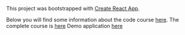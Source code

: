 This project was bootstrapped with [Create React App](https://github.com/facebookincubator/create-react-app).

Below you will find some information about the code course [here](https://github.com/eggheadio-projects/egghead_react_redux_course/tree/01-bootstrap).
The complete course is [here](https://egghead.io/lessons/react-bootstrap-a-react-application-with-yarn-create-react-app)
Demo application [here](https://redux-course-ybdcaolbic.now.sh/)
